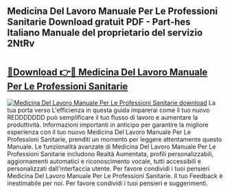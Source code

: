 ## Medicina Del Lavoro Manuale Per Le Professioni Sanitarie Download gratuit PDF - Part-hes Italiano Manuale del proprietario del servizio 2NtRv

# <h2><a href="http://dfdhwjf.blite.top/?on=Medicina+Del+Lavoro+Manuale+Per+Le+Professioni+Sanitarie">🔗Download 👉🔴 Medicina Del Lavoro Manuale Per Le Professioni Sanitarie</a></h2>

[![Medicina Del Lavoro Manuale Per Le Professioni Sanitarie download](https://i.imgur.com/lujVjoI.png)](http://dfdhwjf.blite.top/?on=Medicina+Del+Lavoro+Manuale+Per+Le+Professioni+Sanitarie)
La tua porta verso L'efficienza in questa guida imparerai come il tuo nuovo REDDDDDDD può semplificare il tuo flusso di lavoro e aumentare la produttività. Informazioni importanti in anticipo per garantire la migliore esperienza con il tuo nuovo Medicina Del Lavoro Manuale Per Le Professioni Sanitarie, prenditi un momento per leggere attentamente questo Manuale. Le funzionalità avanzate di Medicina Del Lavoro Manuale Per Le Professioni Sanitarie includono Realtà Aumentata, profili personalizzabili, aggiornamenti automatici e riconoscimento vocale, tutti accessibili e personalizzati dall'interfaccia utente. Per favore condividi i tuoi pensieri Medicina Del Lavoro Manuale Per Le Professioni Sanitarie. Il tuo Feedback è inestimabile per noi. Per favore condividi i tuoi pensieri e suggerimenti.
